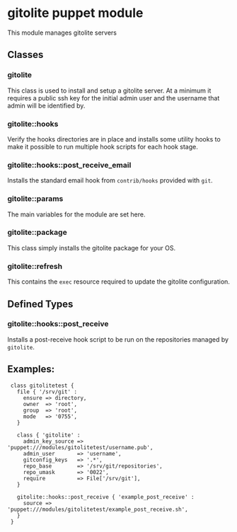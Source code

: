 # gitolite puppet module

This module manages gitolite servers

## Classes

### gitolite

This class is used to install and setup a gitolite server.  At a minimum it
requires a public ssh key for the initial admin user and the username that 
admin will be identified by.

### gitolite::hooks

Verify the hooks directories are in place and installs some utility hooks
to make it possible to run multiple hook scripts for each hook stage.

### gitolite::hooks::post_receive_email

Installs the standard email hook from `contrib/hooks` provided with `git`.

### gitolite::params

The main variables for the module are set here.

### gitolite::package

This class simply installs the gitolite package for your OS.

### gitolite::refresh

This contains the `exec` resource required to update the gitolite configuration.

## Defined Types

### gitolite::hooks::post_receive

Installs a post-receive hook script to be run on the repositories managed
by `gitolite`.

## Examples:

     class gitolitetest {
       file { '/srv/git' :
         ensure => directory,
         owner  => 'root',
         group  => 'root',
         mode   => '0755',
       }
    
       class { 'gitolite' :
         admin_key_source => 'puppet:///modules/gitolitetest/username.pub',
         admin_user       => 'username',
         gitconfig_keys   => '.*',
         repo_base        => '/srv/git/repositories',
         repo_umask       => '0022',
         require          => File['/srv/git'],
       }
       
       gitolite::hooks::post_receive { 'example_post_receive' :
         source => 'puppet:///modules/gitolitetest/example_post_receive.sh',
       }
     }
